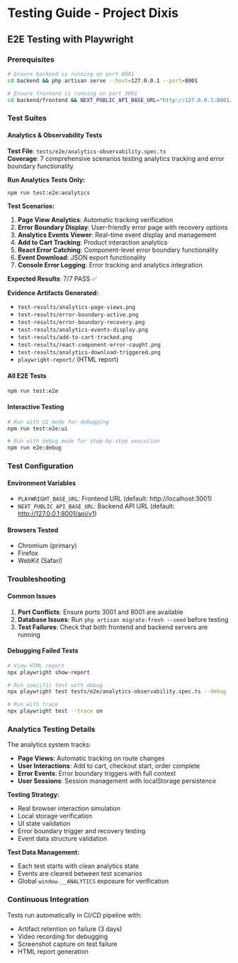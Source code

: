 # Testing Guide - Project Dixis

## E2E Testing with Playwright

### Prerequisites
```bash
# Ensure backend is running on port 8001
cd backend && php artisan serve --host=127.0.0.1 --port=8001

# Ensure frontend is running on port 3001  
cd backend/frontend && NEXT_PUBLIC_API_BASE_URL="http://127.0.0.1:8001/api/v1" npm run dev -- -p 3001
```

### Test Suites

#### Analytics & Observability Tests
**Test File**: `tests/e2e/analytics-observability.spec.ts`  
**Coverage**: 7 comprehensive scenarios testing analytics tracking and error boundary functionality

**Run Analytics Tests Only:**
```bash
npm run test:e2e:analytics
```

**Test Scenarios:**
1. **Page View Analytics**: Automatic tracking verification
2. **Error Boundary Display**: User-friendly error page with recovery options
3. **Analytics Events Viewer**: Real-time event display and management  
4. **Add to Cart Tracking**: Product interaction analytics
5. **React Error Catching**: Component-level error boundary functionality
6. **Event Download**: JSON export functionality
7. **Console Error Logging**: Error tracking and analytics integration

**Expected Results**: 7/7 PASS ✅

**Evidence Artifacts Generated:**
- `test-results/analytics-page-views.png`
- `test-results/error-boundary-active.png`
- `test-results/error-boundary-recovery.png`
- `test-results/analytics-events-display.png`
- `test-results/add-to-cart-tracked.png`
- `test-results/react-component-error-caught.png`
- `test-results/analytics-download-triggered.png`
- `playwright-report/` (HTML report)

#### All E2E Tests
```bash
npm run test:e2e
```

#### Interactive Testing
```bash
# Run with UI mode for debugging
npm run test:e2e:ui

# Run with debug mode for step-by-step execution
npm run e2e:debug
```

### Test Configuration

#### Environment Variables
- `PLAYWRIGHT_BASE_URL`: Frontend URL (default: http://localhost:3001)
- `NEXT_PUBLIC_API_BASE_URL`: Backend API URL (default: http://127.0.0.1:8001/api/v1)

#### Browsers Tested
- Chromium (primary)
- Firefox
- WebKit (Safari)

### Troubleshooting

#### Common Issues
1. **Port Conflicts**: Ensure ports 3001 and 8001 are available
2. **Database Issues**: Run `php artisan migrate:fresh --seed` before testing
3. **Test Failures**: Check that both frontend and backend servers are running

#### Debugging Failed Tests
```bash
# View HTML report
npx playwright show-report

# Run specific test with debug
npx playwright test tests/e2e/analytics-observability.spec.ts --debug

# Run with trace
npx playwright test --trace on
```

### Analytics Testing Details

The analytics system tracks:
- **Page Views**: Automatic tracking on route changes
- **User Interactions**: Add to cart, checkout start, order complete
- **Error Events**: Error boundary triggers with full context
- **User Sessions**: Session management with localStorage persistence

**Testing Strategy:**
- Real browser interaction simulation
- Local storage verification
- UI state validation
- Error boundary trigger and recovery testing
- Event data structure validation

**Test Data Management:**
- Each test starts with clean analytics state
- Events are cleared between test scenarios
- Global `window.__ANALYTICS` exposure for verification

### Continuous Integration

Tests run automatically in CI/CD pipeline with:
- Artifact retention on failure (3 days)
- Video recording for debugging
- Screenshot capture on test failure
- HTML report generation